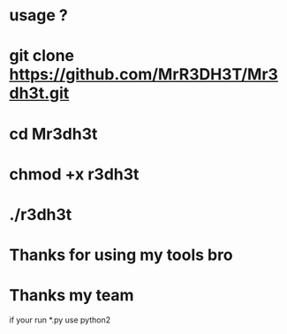 # usage ?

# git clone https://github.com/MrR3DH3T/Mr3dh3t.git
# cd Mr3dh3t
# chmod +x r3dh3t
# ./r3dh3t

# Thanks for using my tools bro

# Thanks my team 
if your run *.py use python2 
